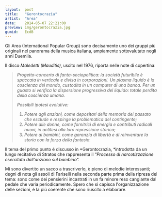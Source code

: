 ```yaml
---
layout:  post
title:   "Gerontocrazia"
artist:  "Area"
date:    2014-05-07 22:21:00
preview: img/gerontocrazia.jpg
gumid:   EcdB
---
```


Gli Area (International Popular Group) sono decisamente uno dei gruppi più
originali nel panorama della musica italiana, ampiamente sottovalutato negli
anni Duemila.

Il disco *Maledetti (Mauditis)*, uscito nel 1976, riporta nelle note di copertina:

> *Progetto-concerto di fanta-sociopolitica: la società futuribile è spaccata in*
> *verticale e divisa in corporazioni. Un plasma liquido è la coscienza del*
> *mondo, custodita in un computer di una banca. Per un guasto si verifica la*
> *dispersione progressiva del liquido: totale perdita della coscienza umana.*
>
> *Possibili ipotesi evolutive:*
> 1. *Potere agli anziani, come depositari della memoria del passato che
>    esclude e respinge la problematica del contingente;*
> 1. *Potere alle donne, come fornitrici di energia e contributi radicali
>    nuovi, in antitesi alla loro repressione storica;*
> 1. *Potere ai bambini, come garanzia di libertà e di reinventare la storia
>    con la forza della fantasia.*

Il tema del primo punto è discusso in *Gerontocrazia, *introdotta da un lungo
recitativo di Stratos che rappresenta il *"Processo di narcotizzazione
esercitato dall'anziano sul bambino".*

Mi sono divertito un sacco a trascriverlo, è pieno di melodie interessanti;
degni di nota gli assoli di Fariselli nella seconda parte prima della ripresa
del tema: sono come dei pensierini incastrati in un fa minore reso cangiante
dal pedale che varia periodicamente. Spero che si capisca l'organizzazione
delle sezioni, è la più coerente che sono riuscito a elaborare.
